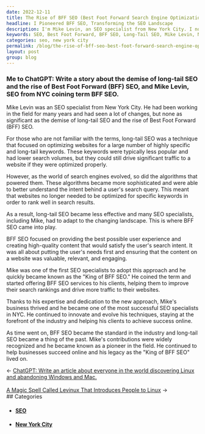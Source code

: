 ```yaml
---
date: 2022-12-11
title: The Rise of BFF SEO (Best Foot Forward Search Engine Optimization)
headline: I Pioneered BFF SEO, Transforming the SEO Landscape
description: I'm Mike Levin, an SEO specialist from New York City. I noticed the decline of long-tail SEO and the rise of Best Foot Forward (BFF) SEO and was one of the first to adopt this approach. I quickly became known as the 'King of BFF SEO' and continued to innovate and help my clients achieve success. Eventually, my contributions helped BFF SEO become the industry standard. Read this blog post to learn more about my journey and how I changed the SEO landscape.
keywords: SEO, Best Foot Forward, BFF SEO, Long-Tail SEO, Mike Levin, New York City, High-Quality Content, Search Intent, King of BFF SEO, Innovate, Clients, Industry Standard, Contributions
categories: seo, new york city
permalink: /blog/the-rise-of-bff-seo-best-foot-forward-search-engine-optimization/
layout: post
group: blog
---
```



### Me to ChatGPT: Write a story about the demise of long-tail SEO and the rise of Best Foot Forward (BFF) SEO, and Mike Levin, SEO from NYC coining term BFF SEO.

Mike Levin was an SEO specialist from New York City. He had been working in the
field for many years and had seen a lot of changes, but none as significant as
the demise of long-tail SEO and the rise of Best Foot Forward (BFF) SEO.

For those who are not familiar with the terms, long-tail SEO was a technique
that focused on optimizing websites for a large number of highly specific and
long-tail keywords. These keywords were typically less popular and had lower
search volumes, but they could still drive significant traffic to a website if
they were optimized properly.

However, as the world of search engines evolved, so did the algorithms that
powered them. These algorithms became more sophisticated and were able to
better understand the intent behind a user's search query. This meant that
websites no longer needed to be optimized for specific keywords in order to
rank well in search results.

As a result, long-tail SEO became less effective and many SEO specialists,
including Mike, had to adapt to the changing landscape. This is where BFF SEO
came into play.

BFF SEO focused on providing the best possible user experience and creating
high-quality content that would satisfy the user's search intent. It was all
about putting the user's needs first and ensuring that the content on a website
was valuable, relevant, and engaging.

Mike was one of the first SEO specialists to adopt this approach and he quickly
became known as the "King of BFF SEO." He coined the term and started offering
BFF SEO services to his clients, helping them to improve their search rankings
and drive more traffic to their websites.

Thanks to his expertise and dedication to the new approach, Mike's business
thrived and he became one of the most successful SEO specialists in NYC. He
continued to innovate and evolve his techniques, staying at the forefront of
the industry and helping his clients to achieve success online.

As time went on, BFF SEO became the standard in the industry and long-tail SEO
became a thing of the past. Mike's contributions were widely recognized and he
became known as a pioneer in the field. He continued to help businesses succeed
online and his legacy as the "King of BFF SEO" lived on.


<div class="arrow-links"><div class="post-nav-prev"><span class="arrow">&larr;&nbsp;</span><a href="/blog/chatgpt-write-an-article-about-everyone-in-the-world-discovering-linux-and-abandoning-windows-and-mac/">ChatGPT: Write an article about everyone in the world discovering Linux and abandoning Windows and Mac.</a></div> &nbsp; <div class="post-nav-next"><a href="/blog/a-magic-spell-called-levinux-that-introduces-people-to-linux/">A Magic Spell Called Levinux That Introduces People to Linux</a><span class="arrow">&nbsp;&rarr;</span></div></div>
## Categories

<ul>
<li><h4><a href='/seo/'>SEO</a></h4></li>
<li><h4><a href='/new-york-city/'>New York City</a></h4></li></ul>